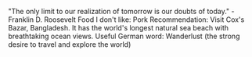 "The only limit to our realization of tomorrow is our doubts of today." - Franklin D. Roosevelt
Food I don't like: Pork
Recommendation: Visit Cox's Bazar, Bangladesh. It has the world's longest natural sea beach with breathtaking ocean views.
Useful German word: Wanderlust (the strong desire to travel and explore the world)
